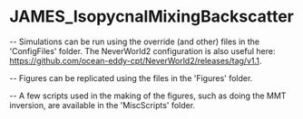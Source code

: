 # JAMES_IsopycnalMixingBackscatter

-- Simulations can be run using the override (and other) files in the 'ConfigFiles' folder. The NeverWorld2 configuration is also useful here: https://github.com/ocean-eddy-cpt/NeverWorld2/releases/tag/v1.1.

-- Figures can be replicated using the files in the 'Figures' folder.

-- A few scripts used in the making of the figures, such as doing the MMT inversion, are available in the 'MiscScripts' folder.
